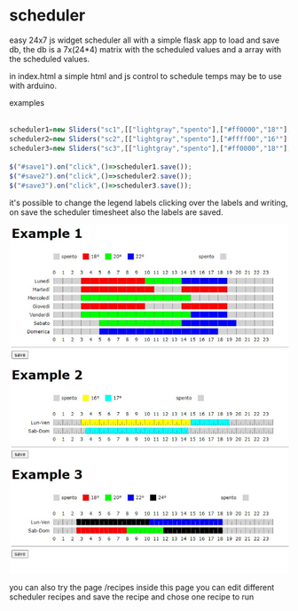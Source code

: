 # scheduler

easy 24x7 js widget scheduler all with a simple flask app to load and save db, the db is a 7x(24*4) matrix with the scheduled values and a array with the scheduled values.

in index.html a simple html and js control to schedule temps may be to use with arduino.

examples

```javascript

scheduler1=new Sliders("sc1",[["lightgray","spento"],["#ff0000","18°"],["#00ff00","20°"],["#0000ff","22°"]],["Lunedì","Martedì","Mercoledì","Giovedi","Venderdi","Sabato","Domenica"],1);
scheduler2=new Sliders("sc2",[["lightgray","spento"],["#ffff00","16°"],["#00ffff","17°"]],["Lun-Ven","Sab-Dom"],4);
scheduler3=new Sliders("sc3",[["lightgray","spento"],["#ff0000","18°"],["#00ff00","20°"],["#0000ff","22°"],["#000000","24°"]],["Lun-Ven","Sab-Dom"],2);

$("#save1").on("click",()=>scheduler1.save());
$("#save2").on("click",()=>scheduler2.save());
$("#save3").on("click",()=>scheduler3.save());
```

it's possible to change the legend labels clicking over the labels and writing, on save the scheduler timesheet also the labels are saved.



![image info](scheduler.JPG)


you can also try the page /recipes
inside this page you can edit different scheduler recipes and save the recipe and chose one recipe to run 
